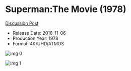 # Superman:The Movie (1978)

[Discussion Post](https://www.avsforum.com/threads/bass-eq-for-filtered-movies.2995212/post-57058826)

* Release Date: 2018-11-06
* Production Year: 1978
* Format: 4K/UHD/ATMOS

![img 0](https://i.imgur.com/q2x4esX.jpg)

![img 1](https://i.imgur.com/QuTVN4z.jpg)

